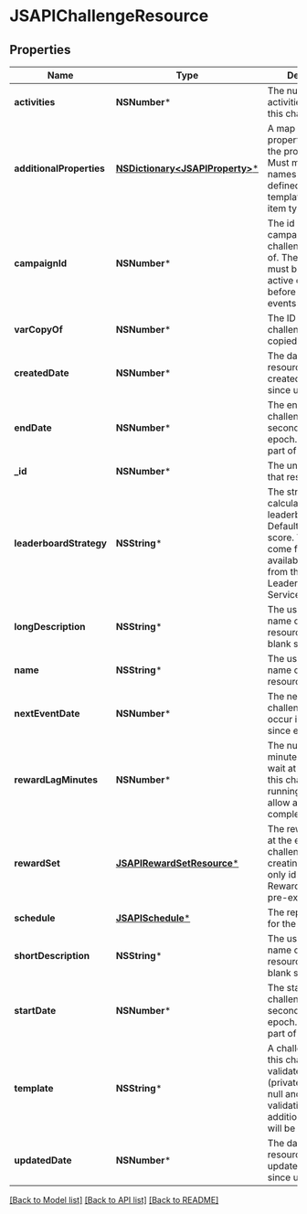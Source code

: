 # JSAPIChallengeResource

## Properties
Name | Type | Description | Notes
------------ | ------------- | ------------- | -------------
**activities** | **NSNumber*** | The number of activities allowed to this challenge | [optional] 
**additionalProperties** | [**NSDictionary&lt;JSAPIProperty&gt;***](JSAPIProperty.md) | A map of additional properties, keyed on the property name.  Must match the names and types defined in the template for this item type | [optional] 
**campaignId** | **NSNumber*** | The id of the campaign this challenge is a part of. The challenge must be tied to an active campaign before it will spawn events | [optional] 
**varCopyOf** | **NSNumber*** | The ID of the original challenge it was copied from | [optional] 
**createdDate** | **NSNumber*** | The date/time this resource was created in seconds since unix epoch | [optional] 
**endDate** | **NSNumber*** | The end date of this challenge in seconds since epoch. required if part of a campaign | [optional] 
**_id** | **NSNumber*** | The unique ID for that resource | [optional] 
**leaderboardStrategy** | **NSString*** | The strategy for calculating the leaderboard. Defaults to highest score. Value MUST come from the list of available strategies from the Leaderboard Service. | [optional] 
**longDescription** | **NSString*** | The user friendly name of that resource. Defaults to blank string | [optional] 
**name** | **NSString*** | The user friendly name of that resource | 
**nextEventDate** | **NSNumber*** | The next date this challenge will be occur in seconds since epoch | [optional] 
**rewardLagMinutes** | **NSNumber*** | The number of minutes minimum to wait at the end of this challenge before running rewards, to allow activities to complete | [optional] 
**rewardSet** | [**JSAPIRewardSetResource***](JSAPIRewardSetResource.md) | The rewards to give at the end of the challenge. When creating/updating only id is used. Reward set must be pre-existing | [optional] 
**schedule** | [**JSAPISchedule***](JSAPISchedule.md) | The repeat schedule for the challenge | [optional] 
**shortDescription** | **NSString*** | The user friendly name of that resource. Defaults to blank string | [optional] 
**startDate** | **NSNumber*** | The start date of this challenge in seconds since epoch. required if part of a campaign | [optional] 
**template** | **NSString*** | A challenge template this challenge is validated against (private). May be null and no validation of additional_properties will be done | [optional] 
**updatedDate** | **NSNumber*** | The date/time this resource was last updated in seconds since unix epoch | [optional] 

[[Back to Model list]](../README.md#documentation-for-models) [[Back to API list]](../README.md#documentation-for-api-endpoints) [[Back to README]](../README.md)


